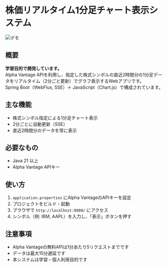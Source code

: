 # 株価リアルタイム1分足チャート表示システム

![デモ](img/demo.gif)

## 概要

**学習目的で開発しています。**  
Alpha Vantage APIを利用し、指定した株式シンボルの直近2時間分の1分足データをリアルタイム（2分ごと更新）でグラフ表示するWebアプリです。  
Spring Boot（WebFlux, SSE）＋ JavaScript（Chart.js）で構成されています。

## 主な機能

- 株式シンボル指定による1分足チャート表示
- 2分ごとに自動更新（SSE）
- 直近2時間分のデータを常に表示

## 必要なもの

- Java 21 以上
- Alpha Vantage APIキー

## 使い方

1. `application.properties` にAlpha VantageのAPIキーを設定
2. プロジェクトをビルド・起動
3. ブラウザで `http://localhost:8080/` にアクセス
4. シンボル（例: IBM, AAPL）を入力し、「表示」ボタンを押す

## 注意事項

- Alpha Vantageの無料APIは1分あたり5リクエストまでです
- データは最大15分遅延です
- 本システムは学習・個人利用目的です

